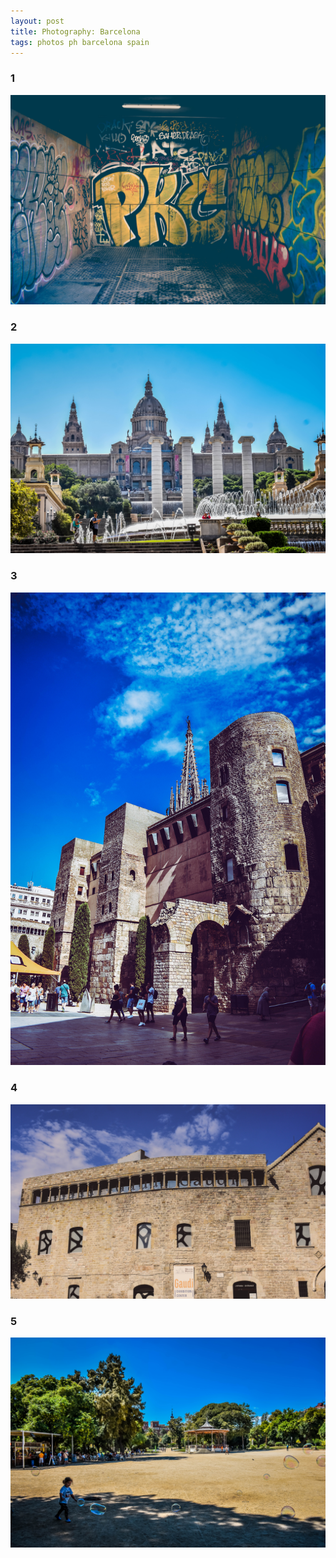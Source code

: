 ```yaml
---
layout: post
title: Photography: Barcelona
tags: photos ph barcelona spain
---
```


### 1
<p class="full-width"><img src="/public/image/Barcelona/01.jpg" alt="Barcelona" width=600/></p>

### 2
<p class="full-width"><img src="/public/image/Barcelona/02.jpg" alt="Barcelona" width=600/></p>

### 3
<p class="full-width"><img src="/public/image/Barcelona/03.jpg" alt="Barcelona" width=600/></p>

### 4
<p class="full-width"><img src="/public/image/Barcelona/04.jpg" alt="Barcelona" width=600/></p>

### 5
<p class="full-width"><img src="/public/image/Barcelona/05.jpg" alt="Barcelona" width=600/></p>